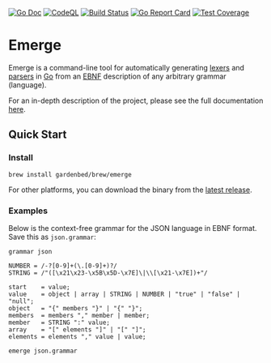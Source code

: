 [![Go Doc][godoc-image]][godoc-url]
[![CodeQL][codeql-image]][codeql-url]
[![Build Status][workflow-image]][workflow-url]
[![Go Report Card][goreport-image]][goreport-url]
[![Test Coverage][codecov-image]][codecov-url]

# Emerge

Emerge is a command-line tool for automatically generating
[lexers](https://en.wikipedia.org/wiki/Lexical_analysis) and [parsers](https://en.wikipedia.org/wiki/Parsing)
in [Go](https://go.dev) from an [EBNF](https://en.wikipedia.org/wiki/Extended_Backus–Naur_form)
description of any arbitrary grammar (language).

For an in-depth description of the project, please see the full documentation [here](./docs/index.md).

## Quick Start

### Install

```
brew install gardenbed/brew/emerge
```

For other platforms, you can download the binary from the [latest release](https://github.com/gardenbed/emerge/releases/latest).

### Examples

Below is the context-free grammar for the JSON language in EBNF format. Save this as `json.grammar`:

```
grammar json

NUMBER = /-?[0-9]+(\.[0-9]+)?/
STRING = /"([\x21\x23-\x5B\x5D-\x7E]\|\\[\x21-\x7E])+"/

start    = value;
value    = object | array | STRING | NUMBER | "true" | "false" | "null";
object   = "{" members "}" | "{" "}";
members  = members "," member | member;
member   = STRING ":" value;
array    = "[" elements "]" | "[" "]";
elements = elements "," value | value;
```

```bash
emerge json.grammar
```


[godoc-url]: https://pkg.go.dev/github.com/gardenbed/emerge
[godoc-image]: https://pkg.go.dev/badge/github.com/gardenbed/emerge
[codeql-url]: https://github.com/gardenbed/emerge/actions/workflows/github-code-scanning/codeql
[codeql-image]: https://github.com/gardenbed/emerge/workflows/CodeQL/badge.svg
[workflow-url]: https://github.com/gardenbed/emerge/actions
[workflow-image]: https://github.com/gardenbed/emerge/workflows/Go/badge.svg
[goreport-url]: https://goreportcard.com/report/github.com/gardenbed/emerge
[goreport-image]: https://goreportcard.com/badge/github.com/gardenbed/emerge
[codecov-url]: https://codecov.io/gh/gardenbed/emerge
[codecov-image]: https://codecov.io/gh/gardenbed/emerge/branch/main/graph/badge.svg
